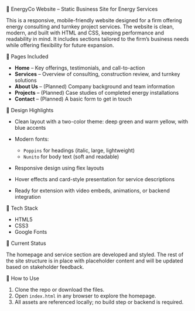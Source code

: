 🌱 EnergyCo Website – Static Business Site for Energy Services

This is a responsive, mobile-friendly website designed for a firm offering energy consulting and turnkey project services. The website is clean, modern, and built with HTML and CSS, keeping performance and readability in mind. It includes sections tailored to the firm’s business needs while offering flexibility for future expansion.

📄 Pages Included

* **Home** – Key offerings, testimonials, and call-to-action
* **Services** – Overview of consulting, construction review, and turnkey solutions
* **About Us** – (Planned) Company background and team information
* **Projects** – (Planned) Case studies of completed energy installations
* **Contact** – (Planned) A basic form to get in touch

🎨 Design Highlights

* Clean layout with a two-color theme: deep green and warm yellow, with blue accents
* Modern fonts:

  * `Poppins` for headings (italic, large, lightweight)
  * `Nunito` for body text (soft and readable)
* Responsive design using flex layouts
* Hover effects and card-style presentation for service descriptions
* Ready for extension with video embeds, animations, or backend integration

📁 Tech Stack

* HTML5
* CSS3
* Google Fonts

🚧 Current Status

The homepage and service section are developed and styled. The rest of the site structure is in place with placeholder content and will be updated based on stakeholder feedback.

🧭 How to Use

1. Clone the repo or download the files.
2. Open `index.html` in any browser to explore the homepage.
3. All assets are referenced locally; no build step or backend is required.
